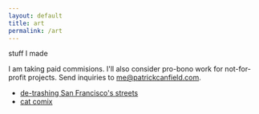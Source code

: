 ```yaml
---
layout: default
title: art
permalink: /art
---
```


stuff I made

I am taking paid commisions. I'll also consider pro-bono work for not-for-profit projects. Send inquiries to <me@patrickcanfield.com>.

- [de-trashing San Francisco's streets](/art/2021/07/01/de-trashing-sf-streets)
- [cat comix](/art/2021/05/01/cat-comix)
